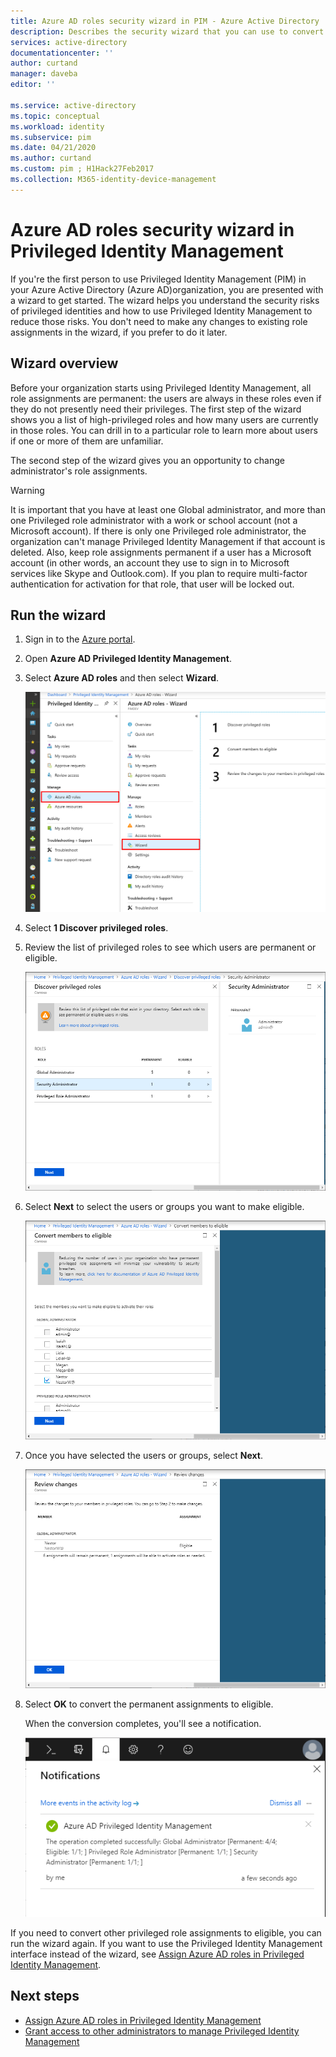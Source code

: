 ```yaml
---
title: Azure AD roles security wizard in PIM - Azure Active Directory | Microsoft Docs
description: Describes the security wizard that you can use to convert permanent privileged Azure AD role assignments to eligible using Azure AD Privileged Identity Management (PIM).
services: active-directory
documentationcenter: ''
author: curtand
manager: daveba
editor: ''

ms.service: active-directory
ms.topic: conceptual
ms.workload: identity
ms.subservice: pim
ms.date: 04/21/2020
ms.author: curtand
ms.custom: pim ; H1Hack27Feb2017
ms.collection: M365-identity-device-management
---
```


# Azure AD roles security wizard in Privileged Identity Management

If you're the first person to use Privileged Identity Management (PIM) in your Azure Active Directory (Azure AD)organization, you are presented with a wizard to get started. The wizard helps you understand the security risks of privileged identities and how to use Privileged Identity Management to reduce those risks. You don't need to make any changes to existing role assignments in the wizard, if you prefer to do it later.

## Wizard overview

Before your organization starts using Privileged Identity Management, all role assignments are permanent: the users are always in these roles even if they do not presently need their privileges. The first step of the wizard shows you a list of high-privileged roles and how many users are currently in those roles. You can drill in to a particular role to learn more about users if one or more of them are unfamiliar.

The second step of the wizard gives you an opportunity to change administrator's role assignments.  

> [!WARNING]
> It is important that you have at least one Global administrator, and more than one Privileged role administrator with a work or school account (not a Microsoft account). If there is only one Privileged role administrator, the organization can't manage Privileged Identity Management if that account is deleted.
> Also, keep role assignments permanent if a user has a Microsoft account (in other words, an account they use to sign in to Microsoft services like Skype and Outlook.com). If you plan to require multi-factor authentication for activation for that role, that user will be locked out.

## Run the wizard

1. Sign in to the [Azure portal](https://portal.azure.com/).

1. Open **Azure AD Privileged Identity Management**.

1. Select **Azure AD roles** and then select **Wizard**.

    ![Azure AD roles - Wizard page showing the 3 steps to run the wizard](./media/pim-security-wizard/wizard-start.png)

1. Select **1 Discover privileged roles**.

1. Review the list of privileged roles to see which users are permanent or eligible.

    ![Discover privileged roles - Role pane showing permanent and eligible members](./media/pim-security-wizard/discover-privileged-roles-users.png)

1. Select **Next** to select the users or groups you want to make eligible.

    ![Convert members to eligible page with options to select members you want to make eligible for roles](./media/pim-security-wizard/convert-members-eligible.png)

1. Once you have selected the users or groups, select **Next**.

    ![Review changes page showing members with permanent role assignments that will be converted](./media/pim-security-wizard/review-changes.png)

1. Select **OK** to convert the permanent assignments to eligible.

    When the conversion completes, you'll see a notification.

    ![Notification showing the status of a conversion](./media/pim-security-wizard/notification-completion.png)

If you need to convert other privileged role assignments to eligible, you can run the wizard again. If you want to use the Privileged Identity Management interface instead of the wizard, see [Assign Azure AD roles in Privileged Identity Management](pim-how-to-add-role-to-user.md).

## Next steps

- [Assign Azure AD roles in Privileged Identity Management](pim-how-to-add-role-to-user.md)
- [Grant access to other administrators to manage Privileged Identity Management](pim-how-to-give-access-to-pim.md)
